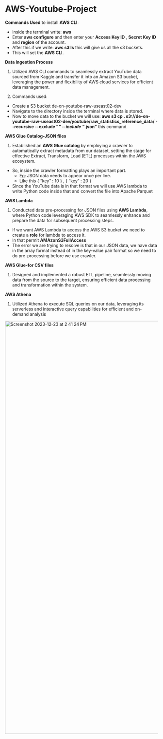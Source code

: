 # AWS-Youtube-Project

**Commands Used** to install **AWS CLI**:
* Inside the terminal write: **aws**
* Enter **aws configure** and then enter your **Access Key ID** , **Secret Key ID** and **region** of the account.
* After this if we write: **aws s3 ls** this will give us all the s3 buckets.
* This will set the **AWS CLI**.

**Data Ingestion Process**
1. Utilized AWS CLI commands to seamlessly extract YouTube data sourced from Kaggle and transfer it into an Amazon S3 bucket, leveraging the power and flexibility of AWS cloud services for efficient data management.

2. Commands used:
* Create a S3 bucket de-on-youtube-raw-useast02-dev
* Navigate to the directory inside the terminal where data is stored.
* Now to move data to the bucket we will use: **aws s3 cp . s3://de-on-youtube-raw-useast02-dev/youtube/raw_statistics_reference_data/ --recursive --exclude "*" --include "*.json"** this command.

**AWS Glue Catalog-JSON files**  
1. Established an **AWS Glue catalog** by employing a crawler to automatically extract metadata from our dataset, setting the stage for effective Extract, Transform, Load (ETL) processes within the AWS ecosystem.
* So, inside the crawler formatting plays an important part.
    * Eg: JSON data needs to appear once per line.
    * Like this { “key” : 10 } , { “key” : 20 }
* Since the YouTube data is in that format we will use AWS lambda to write Python code inside that and convert the file into Apache Parquet

**AWS Lambda**
1. Conducted data pre-processing for JSON files using **AWS Lambda**, where Python code leveraging AWS SDK to seamlessly enhance and prepare the data for subsequent processing steps.
* If we want AWS Lambda to access the AWS S3 bucket we need to create a **role** for lambda to access it.
* In that permit **AMAzonS3FullAccess**
* The error we are trying to resolve is that in our JSON data, we have data in the array format instead of in the key-value pair format so we need to do pre-processing before we use crawler.

**AWS Glue-for CSV files**
1. Designed and implemented a robust ETL pipeline, seamlessly moving data from the source to the target, ensuring efficient data processing and transformation within the system.

**AWS Athena**
1. Utilized Athena to execute SQL queries on our data, leveraging its serverless and interactive query capabilities for efficient and on-demand analysis

   
<img width="1356" alt="Screenshot 2023-12-23 at 2 41 24 PM" src="https://github.com/jasumonga17/AWS-Youtube-Project/assets/76562774/bb6375df-cf12-4cb1-b5b0-d1585e907e45">
